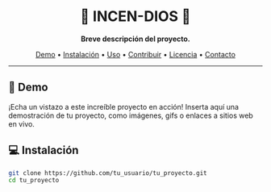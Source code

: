 <div align="center">
  <h1>🌟 INCEN-DIOS 🌟</h1>
  <p><strong>Breve descripción del proyecto.</strong></p>
  <p>
    <a href="#demo">Demo</a> •
    <a href="#instalación">Instalación</a> •
    <a href="#uso">Uso</a> •
    <a href="#contribuir">Contribuir</a> •
    <a href="#licencia">Licencia</a> •
    <a href="#contacto">Contacto</a>
  </p>
</div>

---

## 🚀 Demo

¡Echa un vistazo a este increíble proyecto en acción! Inserta aquí una demostración de tu proyecto, como imágenes, gifs o enlaces a sitios web en vivo.

## 💻 Instalación

```bash
git clone https://github.com/tu_usuario/tu_proyecto.git
cd tu_proyecto
